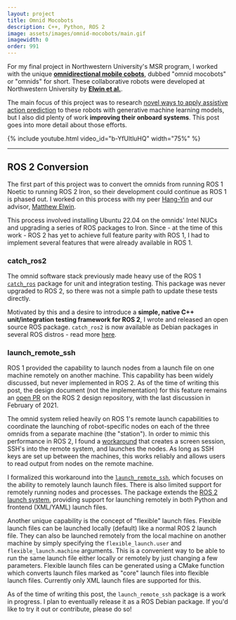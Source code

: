 ```yaml
---
layout: project
title: Omnid Mocobots
description: C++, Python, ROS 2
image: assets/images/omnid-mocobots/main.gif
imagewidth: 0
order: 991
---
```


For my final project in Northwestern University's MSR program, I worked with the unique [**omnidirectional mobile cobots**](https://www.mccormick.northwestern.edu/news/articles/2022/08/mobile-cobots-offer-glimpse-of-future-of-human-robot-interaction/), dubbed "omnid mocobots" or "omnids" for short. These collaborative robots were developed at Northwestern University by [**Elwin et al.**](https://arxiv.org/abs/2206.14293).

The main focus of this project was to research [novel ways to apply assistive action prediction](/projects/diffusion-policy-assistive-action-prediction) to these robots with generative machine learning models, but I also did plenty of work **improving their onboard systems**. This post goes into more detail about those efforts.

{% include youtube.html video_id="b-YfUltluHQ" width="75%" %}

****

## ROS 2 Conversion

The first part of this project was to convert the omnids from running ROS 1 Noetic to running ROS 2 Iron, so their development could continue as ROS 1 is phased out. I worked on this process with my peer [Hang-Yin](https://hang-yin.github.io/portfolio/) and our advisor, [Matthew Elwin](https://robotics.northwestern.edu/people/profiles/faculty/elwin-matt.html).

This process involved installing Ubuntu 22.04 on the omnids' Intel NUCs and upgrading a series of ROS packages to Iron. Since - at the time of this work - ROS 2 has yet to achieve full feature parity with ROS 1, I had to implement several features that were already available in ROS 1.

### catch_ros2
The omnid software stack previously made heavy use of the ROS 1 [`catch_ros`](https://github.com/AIS-Bonn/catch_ros) package for unit and integration testing. This package was never upgraded to ROS 2, so there was not a simple path to update these tests directly.

Motivated by this and a desire to introduce a **simple, native C++ unit/integration testing framework for ROS 2**, I wrote and released an open source ROS package. `catch_ros2` is now available as Debian packages in several ROS distros - read more [here](/projects/catch_ros2).

### launch_remote_ssh
ROS 1 provided the capability to launch nodes from a launch file on one machine remotely on another machine. This capability has been widely discussed, but never implemented in ROS 2. As of the time of writing this post, the design document (not the implementation) for this feature remains an [open PR](https://github.com/ros2/design/pull/297) on the ROS 2 design repository, with the last discussion in February of 2021.

The omnid system relied heavily on ROS 1's remote launch capabilities to coordinate the launching of robot-specific nodes on each of the three omnids from a separate machine (the "station"). In order to mimic this performance in ROS 2, I found a [workaround](https://answers.ros.org/question/364152/remotely-launch-nodes-in-ros2/) that creates a screen session, SSH's into the remote system, and launches the nodes. As long as SSH keys are set up between the machines, this works reliably and allows users to read output from nodes on the remote machine.

I formalized this workaround into the [`launch_remote_ssh`](https://github.com/NU-MSR/launch_remote), which focuses on the ability to remotely launch launch files. There is also limited support for remotely running nodes and processes. The package extends the [ROS 2 launch system](https://github.com/ros2/launch), providing support for launching remotely in both Python and frontend (XML/YAML) launch files.

Another unique capability is the concept of "flexible" launch files. Flexible launch files can be launched locally (default) like a normal ROS 2 launch file. They can also be launched remotely from the local machine on another machine by simply specifying the `flexible_launch.user` and `flexible_launch.machine` arguments. This is a convenient way to be able to run the same launch file either locally or remotely by just changing a few parameters. Flexible launch files can be generated using a CMake function which converts launch files marked as "core" launch files into flexible launch files. Currently only XML launch files are supported for this.

As of the time of writing this post, the `launch_remote_ssh` package is a work in progress. I plan to eventually release it as a ROS Debian package. If you'd like to try it out or contribute, please do so!